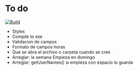 # To do

[![Build](https://github.com/DevXoje/generate_week/actions/workflows/build.yml/badge.svg)](https://github.com/DevXoje/generate_week/actions/workflows/build.yml)

- Styles
- Compile to exe
- Validacion de campos
- Formato de campos horas
- Que se abra el archivo o carpeta cuando se cree
- Arreglar: la semana Empieza en domingo
- Arreglar: getUserNames() si empieza con espacio lo guarda

